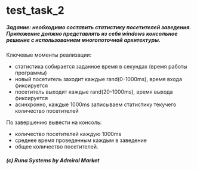 # test_task_2

##### Задание: необходимо составить статистику посетителей заведения. Приложение должно представлять из себя windows консольное решение с использованием многопоточной архитектуры.

Ключевые моменты реализации:
- статистика собирается заданное время в секундах (время работы программы)
- новый посетитель заходит каждые rand(0-1000ms), время входа фиксируется
- посетитель выходит каждые rand(20-1000ms), время выхода фиксируется
- асинхронно, каждые 1000ms записываем статистику текучего количество посетителей

По завершению вывести на консоль:
- количество посетителей каждую 1000ms
- среднее время проведенным каждым в заведение
- общее количество посетителей.

##### (c) Runa Systems by Admiral Market
